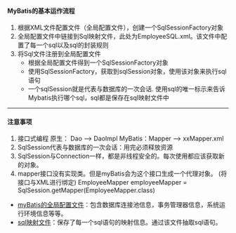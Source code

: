 #### MyBatis的基本运作流程
1. 根据XML文件配置文件（全局配置文件），创建一个SqlSessionFactory对象
2. 全局配置文件中链接到Sql映射文件，此处为EmployeeSQL.xml。该文件中配置了每一个sql以及sql的封装规则
3. 将Sql文件注册到全局配置文件
    - 根据全局配置文件得到一个SqlSessionFactory对象
    - 使用SqlSessionFactory，获取到sqlSession对象，使用该对象来执行sql语句
    - 一个sqlSession就是代表与数据库的一次会话. 使用sql的唯一标示来告诉Mybatis执行哪个sql，sql都是保存在sql映射文件中
<hr/>

#### 注意事项
1. 接口式编程
    原生：   Dao     --> DaoImpl
    MyBatis：Mapper  --> xxMapper.xml
2. SqlSession代表与数据库的一次会话：用完必须释放资源
3. SqlSession与Connection一样，都是非线程安全的。每次使用都应该获取新的对象。
4. mapper接口没有实现类。但是myBatis会为这个接口生成一个代理对象。
(将接口与XML进行绑定)
EmployeeMapper employeeMapper = SqlSession.getMapper(EmployeeMapper.class)
  - <a href = "https://github.com/ThemanerL/Study_framework/blob/master/conf/mybatis/mybatis-config.xml">myBatis的全局配置文件</a>：包含数据库连接池信息，事务管理器信息，系统运行环境信息等等。
  - <a href = "https://github.com/ThemanerL/Study_framework/blob/master/conf/mybatis/dao/EmployeeMapper.xml">sql映射文件</a>：保存了每一个sql语句的映射信息。通过该文件抽取sql语句。